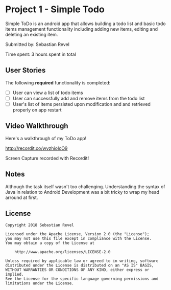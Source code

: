 # Project 1 - Simple Todo

Simple ToDo is an android app that allows building a todo list and basic todo items management functionality including adding new items, editing and deleting an existing item.

Submitted by: Sebastian Revel

Time spent: 3 hours spent in total

## User Stories

The following **required** functionality is completed:

* [ ] User can view a list of todo items
* [ ] User can successfully add and remove items from the todo list
* [ ] User's list of items persisted upon modification and and retrieved properly on app restart

## Video Walkthrough

Here's a walkthrough of my ToDo app!

http://recordit.co/wvzhioIcO9

Screen Capture recorded with Recordit!

## Notes

Although the task itself wasn't too challenging. Understanding the syntax of Java in relation to Android Development was a bit tricky to wrap my head arround at first.

## License

    Copyright 2018 Sebastian Revel

    Licensed under the Apache License, Version 2.0 (the "License");
    you may not use this file except in compliance with the License.
    You may obtain a copy of the License at

        http://www.apache.org/licenses/LICENSE-2.0

    Unless required by applicable law or agreed to in writing, software
    distributed under the License is distributed on an "AS IS" BASIS,
    WITHOUT WARRANTIES OR CONDITIONS OF ANY KIND, either express or implied.
    See the License for the specific language governing permissions and
    limitations under the License.

